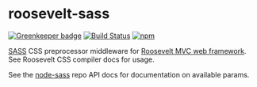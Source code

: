 roosevelt-sass
===

[![Greenkeeper badge](https://badges.greenkeeper.io/rooseveltframework/roosevelt-sass.svg)](https://greenkeeper.io/)
[![Build Status](https://travis-ci.org/rooseveltframework/roosevelt-sass.svg?branch=master)](https://travis-ci.org/rooseveltframework/roosevelt-sass) [![npm](https://img.shields.io/npm/v/roosevelt-sass.svg)](https://www.npmjs.com/package/roosevelt-sass)

[SASS](http://sass-lang.com/) CSS preprocessor middleware for [Roosevelt MVC web framework](https://github.com/rooseveltframework/roosevelt). See Roosevelt CSS compiler docs for usage.

See the [node-sass](https://github.com/sass/node-sass#options) repo API docs for documentation on available params.
